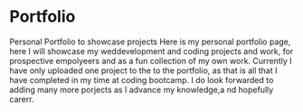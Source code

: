 # Portfolio
Personal Portfolio to showcase projects
Here is my personal portfolio page, here I will showcase my weddevelopment and coding projects and work, for prospective empolyeers and as a fun collection of my own work. 
Currently I have only uploaded one project to the to the portfolio, as that is all that I have completed in my time at coding bootcamp. I do look forwarded to adding many more porjects as I advance my knowledge,a nd hopefully carerr. 
